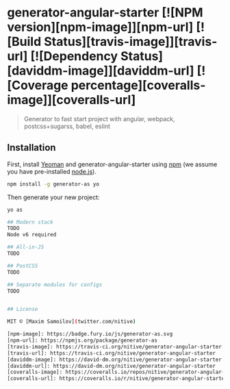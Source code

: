 # generator-angular-starter [![NPM version][npm-image]][npm-url] [![Build Status][travis-image]][travis-url] [![Dependency Status][daviddm-image]][daviddm-url] [![Coverage percentage][coveralls-image]][coveralls-url]
> Generator to fast start project with angular, webpack, postcss+sugarss, babel, eslint

## Installation

First, install [Yeoman](http://yeoman.io) and generator-angular-starter using [npm](https://www.npmjs.com/) (we assume you have pre-installed [node.js](https://nodejs.org/)).

```bash
npm install -g generator-as yo
```

Then generate your new project:

```bash
yo as

## Modern stack
TODO
Node v6 required

## All-in-JS
TODO

## PostCSS
TODO

## Separate modules for configs
TODO


## License

MIT © [Maxim Samoilov](twitter.com/nitive)

[npm-image]: https://badge.fury.io/js/generator-as.svg
[npm-url]: https://npmjs.org/package/generator-as
[travis-image]: https://travis-ci.org/nitive/generator-angular-starter.svg?branch=master
[travis-url]: https://travis-ci.org/nitive/generator-angular-starter
[daviddm-image]: https://david-dm.org/nitive/generator-angular-starter.svg?theme=shields.io
[daviddm-url]: https://david-dm.org/nitive/generator-angular-starter
[coveralls-image]: https://coveralls.io/repos/nitive/generator-angular-starter/badge.svg
[coveralls-url]: https://coveralls.io/r/nitive/generator-angular-starter
